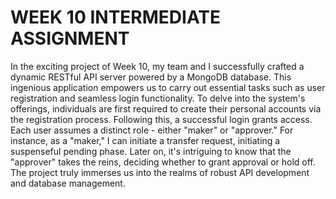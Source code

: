 # WEEK 10 INTERMEDIATE ASSIGNMENT
In the exciting project of Week 10, my team and I successfully crafted a dynamic RESTful API server powered by a MongoDB database. This ingenious application empowers us to carry out essential tasks such as user registration and seamless login functionality. To delve into the system's offerings, individuals are first required to create their personal accounts via the registration process. Following this, a successful login grants access. Each user assumes a distinct role - either "maker" or "approver." For instance, as a "maker," I can initiate a transfer request, initiating a suspenseful pending phase. Later on, it's intriguing to know that the "approver" takes the reins, deciding whether to grant approval or hold off. The project truly immerses us into the realms of robust API development and database management.